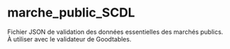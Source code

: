 # marche_public_SCDL
Fichier JSON de validation des données essentielles des marchés publics. À utiliser avec le validateur de Goodtables.
